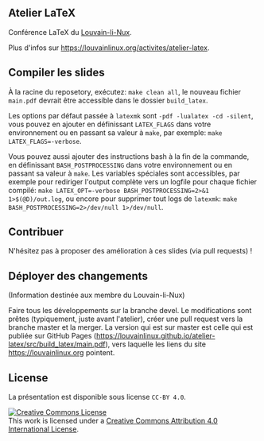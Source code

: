 Atelier LaTeX
----------

Conférence LaTeX du [Louvain-li-Nux](https://louvainlinux.org).

Plus d'infos sur <https://louvainlinux.org/activites/atelier-latex>.

## Compiler les slides

À la racine du reposetory, exécutez: `make clean all`, le nouveau fichier `main.pdf` devrait être accessible dans le dossier `build_latex`.

Les options par défaut passée à `latexmk` sont `-pdf -lualatex -cd -silent`, vous pouvez en ajouter en définissant `LATEX_FLAGS` dans votre environnement ou en passant sa valeur à `make`, par exemple: `make LATEX_FLAGS=-verbose`.

Vous pouvez aussi ajouter des instructions bash à la fin de la commande, en définissant `BASH_POSTPROCESSING` dans votre environnement ou en passant sa valeur à `make`. Les variables spéciales sont accessibles, par exemple pour rediriger l'output complète vers un logfile pour chaque fichier compilé: `make LATEX_OPT=-verbose BASH_POSTPROCESSING=2>&1 1>$(@D)/out.log`, ou encore pour supprimer tout logs de `latexmk`: `make BASH_POSTPROCESSING=2>/dev/null 1>/dev/null`.

## Contribuer

N'hésitez pas à proposer des amélioration à ces slides (via pull requests) !

## Déployer des changements

(Information destinée aux membre du Louvain-li-Nux)

Faire tous les développements sur la branche devel. Le modifications sont
prêtes (typiquement, juste avant l'atelier), créer une pull request vers la
branche master et la merger. La version qui est sur master est celle qui est
publiée sur GitHub Pages
(<https://louvainlinux.github.io/atelier-latex/src/build_latex/main.pdf>), vers
laquelle les liens du site <https://louvainlinux.org> pointent.

## License

La présentation est disponible sous license `CC-BY 4.0`.

<a rel="license" href="http://creativecommons.org/licenses/by/4.0/">
<img alt="Creative Commons License" style="border-width:0" src="https://i.creativecommons.org/l/by/4.0/88x31.png" /></a>
<br />This work is licensed under a
<a rel="license" href="http://creativecommons.org/licenses/by/4.0/">Creative Commons Attribution 4.0 International License</a>.

